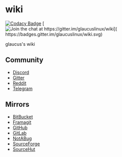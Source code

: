 # wiki
[![Codacy Badge](
https://api.codacy.com/project/badge/Grade/a5153b320f664cff8a9d7bd9859c90b2)](
https://app.codacy.com/gh/glaucuslinux/wiki?utm_source=github.com&utm_medium=referral&utm_content=glaucuslinux/wiki&utm_campaign=Badge_Grade_Dashboard)
[![Join the chat at https://gitter.im/glaucuslinux/wiki](
https://badges.gitter.im/glaucuslinux/wiki.svg)](
https://gitter.im/glaucuslinux/wiki?utm_source=badge&utm_medium=badge&utm_campaign=pr-badge&utm_content=badge)

glaucus's wiki

## Community
* [Discord](https://discord.gg/gZSHj65)
* [Gitter](https://gitter.im/glaucuslinux/wiki)
* [Reddit](https://www.reddit.com/r/glaucus)
* [Telegram](https://t.me/glaucuslinux)

## Mirrors
* [BitBucket](https://bitbucket.org/glaucuslinux/wiki)
* [Framagit](https://framagit.org/glaucuslinux/wiki)
* [GitHub](https://github.com/glaucuslinux/wiki)
* [GitLab](https://gitlab.com/glaucuslinux/wiki)
* [NotABug](https://notabug.org/glaucuslinux/wiki)
* [SourceForge](https://git.code.sf.net/p/glaucuslinux/wiki)
* [SourceHut](https://git.sr.ht/~glaucuslinux/wiki)
